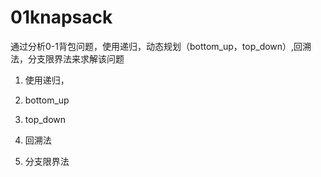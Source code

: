 # 01knapsack
通过分析0-1背包问题，使用递归，动态规划（bottom_up，top_down）,回溯法，分支限界法来求解该问题



1. 使用递归，

2. bottom_up

3. top_down

4. 回溯法

5. 分支限界法

   
